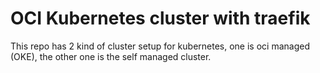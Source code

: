 # OCI Kubernetes cluster with traefik
 This repo has 2 kind of cluster setup for kubernetes, one is oci managed (OKE), the other one is the self managed cluster.
